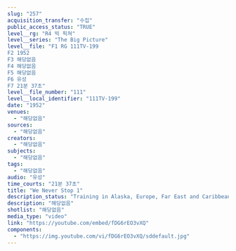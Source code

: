```yaml
---
slug: "257"
acquisition_transfer: "수집"
public_access_status: "TRUE"
level__rg: "R4 빅 픽쳐"
level__series: "The Big Picture"
level__file: "F1 RG 111TV-199
F2 1952
F3 해당없음
F4 해당없음
F5 해당없음
F6 유성
F7 21분 37초"
level__file_number: "111"
level__local_identifier: "111TV-199"
date: "1952"
venues: 
  - "해당없음"
sources: 
  - "해당없음"
creators: 
  - "해당없음"
subjects: 
  - "해당없음"
tags: 
  - "해당없음"
audio: "유성"
time_courts: "21분 37초"
title: "We Never Stop 1"
description_status: "Training in Alaska, Europe, Far East and Caribbean."
description: "해당없음"
shotlist: "해당없음"
media_type: "video"
link: "https://youtube.com/embed/fDG6rEO3vXQ"
components: 
  - "https://img.youtube.com/vi/fDG6rEO3vXQ/sddefault.jpg"
---
```

